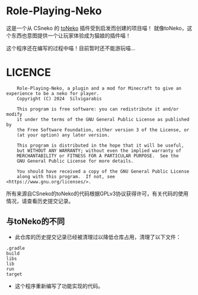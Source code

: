 # Role-Playing-Neko

这是一个从 CSneko 的 [toNeko](https://github.com/CSneko/toNeko) 插件受到启发而创建的项目喵！
就像toNeko，这个东西也意图提供一个让玩家体验成为猫娘的插件喵！

这个程序还在编写的过程中喵！目前暂时还不能游玩喵…

# LICENCE


```
    Role-Playing-Neko, a plugin and a mod for Minecraft to give an experience to be a neko for player.
    Copyright (C) 2024  Silvigarabis

    This program is free software: you can redistribute it and/or modify
    it under the terms of the GNU General Public License as published by
    the Free Software Foundation, either version 3 of the License, or
    (at your option) any later version.

    This program is distributed in the hope that it will be useful,
    but WITHOUT ANY WARRANTY; without even the implied warranty of
    MERCHANTABILITY or FITNESS FOR A PARTICULAR PURPOSE.  See the
    GNU General Public License for more details.

    You should have received a copy of the GNU General Public License
    along with this program.  If not, see <https://www.gnu.org/licenses/>.
```

所有来源自CSneko的toNeko的代码根据GPLv3协议获得许可，有关代码的使用情况，请查看历史提交记录。

## 与toNeko的不同

- 此仓库的历史提交记录已经被清理过以降低仓库占用，清理了以下文件：
```
.gradle
build
libs
lib
run
target
```

- 这个程序重新编写了功能实现的代码。
